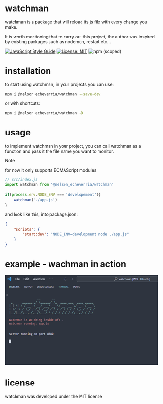 # watchman
watchman is a package that will reload its js file with every change you make.

It is worth mentioning that to carry out this project, the author was inspired by existing packages such as nodemon, restart etc...

[![JavaScript Style Guide](https://img.shields.io/badge/code_style-standard-brightgreen.svg)](https://standardjs.com)
[![License: MIT](https://img.shields.io/badge/License-MIT-yellow.svg)](https://opensource.org/licenses/MIT)
![npm (scoped)](https://img.shields.io/npm/v/%40nelson_echeverria/watchman)

# installation
to start using watchman, in your projects you can use:

```bash
npm i @nelson_echeverria/watchman --save-dev
```

or with shortcuts:

```bash
npm i @nelson_echeverria/watchman -D
```

# usage
to implement watchman in your project, you can call watchman as a function and pass it the file name you want to monitor.

> [!NOTE]
> for now it only supports ECMAScript modules

```js
// src/index.js
import watchman from '@nelson_echeverria/watchman'

if(process.env.NODE_ENV === 'developement'){
    watchman('./app.js')
}
```

and look like this, into package.json:

```json
{
    "scripts": {
        "start:dev": "NODE_ENV=development node ./app.js"
    }
}
```
# example - wachman in action
![watchman output](./docs/watchman-output.png)

# license
watchman was developed under the MIT license